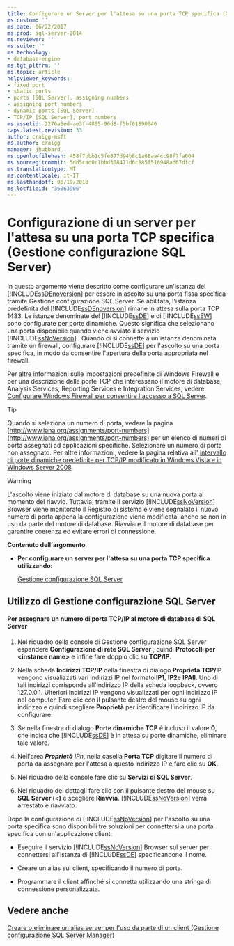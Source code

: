 ```yaml
---
title: Configurare un Server per l'attesa su una porta TCP specifica (Gestione configurazione SQL Server) | Documenti Microsoft
ms.custom: ''
ms.date: 06/22/2017
ms.prod: sql-server-2014
ms.reviewer: ''
ms.suite: ''
ms.technology:
- database-engine
ms.tgt_pltfrm: ''
ms.topic: article
helpviewer_keywords:
- fixed port
- static ports
- ports [SQL Server], assigning numbers
- assigning port numbers
- dynamic ports [SQL Server]
- TCP/IP [SQL Server], port numbers
ms.assetid: 2276a5ed-ae3f-4855-96d8-f5bf01890640
caps.latest.revision: 33
author: craigg-msft
ms.author: craigg
manager: jhubbard
ms.openlocfilehash: 458f7bbb1c5fe877d94b8c1a68aa4cc98f7fa004
ms.sourcegitcommit: 5dd5cad0c1bbd308471d6c885f516948ad67dfcf
ms.translationtype: MT
ms.contentlocale: it-IT
ms.lasthandoff: 06/19/2018
ms.locfileid: "36063906"
---
```

# <a name="configure-a-server-to-listen-on-a-specific-tcp-port-sql-server-configuration-manager"></a>Configurazione di un server per l'attesa su una porta TCP specifica (Gestione configurazione SQL Server)
  In questo argomento viene descritto come configurare un'istanza del [!INCLUDE[ssDEnoversion](../../includes/ssdenoversion-md.md)] per essere in ascolto su una porta fissa specifica tramite Gestione configurazione SQL Server. Se abilitata, l'istanza predefinita del [!INCLUDE[ssDEnoversion](../../includes/ssdenoversion-md.md)] rimane in attesa sulla porta TCP 1433. Le istanze denominate del [!INCLUDE[ssDE](../../includes/ssde-md.md)] e di [!INCLUDE[ssEW](../../includes/ssew-md.md)] sono configurate per porte dinamiche. Questo significa che selezionano una porta disponibile quando viene avviato il servizio [!INCLUDE[ssNoVersion](../../includes/ssnoversion-md.md)] . Quando ci si connette a un'istanza denominata tramite un firewall, configurare [!INCLUDE[ssDE](../../includes/ssde-md.md)] per l'ascolto su una porta specifica, in modo da consentire l'apertura della porta appropriata nel firewall.  
  
 Per altre informazioni sulle impostazioni predefinite di Windows Firewall e per una descrizione delle porte TCP che interessano il motore di database, Analysis Services, Reporting Services e Integration Services, vedere [Configurare Windows Firewall per consentire l'accesso a SQL Server](../../sql-server/install/configure-the-windows-firewall-to-allow-sql-server-access.md).  
  
> [!TIP]  
>  Quando si seleziona un numero di porta, vedere la pagina [http://www.iana.org/assignments/port-numbers](http://www.iana.org/assignments/port-numbers) per un elenco di numeri di porta assegnati ad applicazioni specifiche. Selezionare un numero di porta non assegnato. Per altre informazioni, vedere la pagina relativa all' [intervallo di porte dinamiche predefinite per TCP/IP modificato in Windows Vista e in Windows Server 2008](http://support.microsoft.com/kb/929851).  
  
> [!WARNING]  
>  L'ascolto viene iniziato dal motore di database su una nuova porta al momento del riavvio. Tuttavia, tramite il servizio [!INCLUDE[ssNoVersion](../../includes/ssnoversion-md.md)] Browser viene monitorato il Registro di sistema e viene segnalato il nuovo numero di porta appena la configurazione viene modificata, anche se non in uso da parte del motore di database. Riavviare il motore di database per garantire coerenza ed evitare errori di connessione.  
  
 **Contenuto dell'argomento**  
  
-   **Per configurare un server per l'attesa su una porta TCP specifica utilizzando:**  
  
     [Gestione configurazione SQL Server](#SSMSProcedure)  
  
##  <a name="SSMSProcedure"></a> Utilizzo di Gestione configurazione SQL Server  
  
#### <a name="to-assign-a-tcpip-port-number-to-the-sql-server-database-engine"></a>Per assegnare un numero di porta TCP/IP al motore di database di SQL Server  
  
1.  Nel riquadro della console di Gestione configurazione SQL Server espandere **Configurazione di rete SQL Server** , quindi **Protocolli per \<instance name>** e infine fare doppio clic su **TCP/IP**.  
  
2.  Nella scheda **Indirizzi TCP/IP** della finestra di dialogo **Proprietà TCP/IP** vengono visualizzati vari indirizzi IP nel formato **IP1**, **IP2**e **IPAll**. Uno di tali indirizzi corrisponde all'indirizzo IP della scheda loopback, ovvero 127.0.0.1. Ulteriori indirizzi IP vengono visualizzati per ogni indirizzo IP nel computer. Fare clic con il pulsante destro del mouse su ogni indirizzo e quindi scegliere **Proprietà** per identificare l'indirizzo IP da configurare.  
  
3.  Se nella finestra di dialogo **Porte dinamiche TCP** è incluso il valore **0**, che indica che [!INCLUDE[ssDE](../../includes/ssde-md.md)] è in attesa su porte dinamiche, eliminare tale valore.  
  
4.  Nell'area ***Proprietà** *IP***n*, nella casella **Porta TCP** digitare il numero di porta da assegnare per l'attesa a questo indirizzo IP e fare clic su **OK**.  
  
5.  Nel riquadro della console fare clic su **Servizi di SQL Server**.  
  
6.  Nel riquadro dei dettagli fare clic con il pulsante destro del mouse su **SQL Server (**\<<nome istanza>**)** e scegliere **Riavvia**. [!INCLUDE[ssNoVersion](../../includes/ssnoversion-md.md)] verrà arrestato e riavviato.  
  
 Dopo la configurazione di [!INCLUDE[ssNoVersion](../../includes/ssnoversion-md.md)] per l'ascolto su una porta specifica sono disponibili tre soluzioni per connettersi a una porta specifica con un'applicazione client:  
  
-   Eseguire il servizio [!INCLUDE[ssNoVersion](../../includes/ssnoversion-md.md)] Browser sul server per connettersi all'istanza di [!INCLUDE[ssDE](../../includes/ssde-md.md)] specificandone il nome.  
  
-   Creare un alias sul client, specificando il numero di porta.  
  
-   Programmare il client affinché si connetta utilizzando una stringa di connessione personalizzata.  
  
## <a name="see-also"></a>Vedere anche  
 [Creare o eliminare un alias server per l'uso da parte di un client &#40;Gestione configurazione SQL Server Manager&#41;](create-or-delete-a-server-alias-for-use-by-a-client.md)  
  
  
